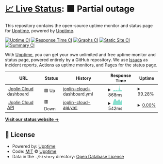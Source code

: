 # [📈 Live Status](https://keywordnew.github.io/uptime-for-joplin/): <!--live status--> **🟧 Partial outage**

This repository contains the open-source uptime monitor and status page for [Upptime](https://upptime.js.org), powered by [Upptime](https://github.com/upptime/upptime).

[![Uptime CI](https://github.com/keywordnew/uptime-for-joplin/workflows/Uptime%20CI/badge.svg)](https://github.com/keywordnew/uptime-for-joplin/actions?query=workflow%3A%22Uptime+CI%22)
[![Response Time CI](https://github.com/keywordnew/uptime-for-joplin/workflows/Response%20Time%20CI/badge.svg)](https://github.com/keywordnew/uptime-for-joplin/actions?query=workflow%3A%22Response+Time+CI%22)
[![Graphs CI](https://github.com/keywordnew/uptime-for-joplin/workflows/Graphs%20CI/badge.svg)](https://github.com/keywordnew/uptime-for-joplin/actions?query=workflow%3A%22Graphs+CI%22)
[![Static Site CI](https://github.com/keywordnew/uptime-for-joplin/workflows/Static%20Site%20CI/badge.svg)](https://github.com/keywordnew/uptime-for-joplin/actions?query=workflow%3A%22Static+Site+CI%22)
[![Summary CI](https://github.com/keywordnew/uptime-for-joplin/workflows/Summary%20CI/badge.svg)](https://github.com/keywordnew/uptime-for-joplin/actions?query=workflow%3A%22Summary+CI%22)

With [Upptime](https://upptime.js.org), you can get your own unlimited and free uptime monitor and status page, powered entirely by a GitHub repository. We use [Issues](https://github.com/upptime/upptime/issues) as incident reports, [Actions](https://github.com/keywordnew/uptime-for-joplin/actions) as uptime monitors, and [Pages](https://demo.upptime.js.org) for the status page.

<!--start: status pages-->
<!-- This summary is generated by Upptime (https://github.com/upptime/upptime) -->
<!-- Do not edit this manually, your changes will be overwritten -->
<!-- prettier-ignore -->
| URL | Status | History | Response Time | Uptime |
| --- | ------ | ------- | ------------- | ------ |
| <img alt="" src="https://icons.duckduckgo.com/ip3/joplincloud.com.ico" height="13"> [Joplin Cloud dashboard](https://joplincloud.com) | 🟩 Up | [joplin-cloud-dashboard.yml](https://github.com/keywordnew/uptime-for-joplin/commits/HEAD/history/joplin-cloud-dashboard.yml) | <details><summary><img alt="Response time graph" src="./graphs/joplin-cloud-dashboard/response-time-week.png" height="20"> 868ms</summary><br><a href="https://keywordnew.github.io/uptime-for-joplin/history/joplin-cloud-dashboard"><img alt="Response time 716" src="https://img.shields.io/endpoint?url=https%3A%2F%2Fraw.githubusercontent.com%2Fkeywordnew%2Fuptime-for-joplin%2FHEAD%2Fapi%2Fjoplin-cloud-dashboard%2Fresponse-time.json"></a><br><a href="https://keywordnew.github.io/uptime-for-joplin/history/joplin-cloud-dashboard"><img alt="24-hour response time 1031" src="https://img.shields.io/endpoint?url=https%3A%2F%2Fraw.githubusercontent.com%2Fkeywordnew%2Fuptime-for-joplin%2FHEAD%2Fapi%2Fjoplin-cloud-dashboard%2Fresponse-time-day.json"></a><br><a href="https://keywordnew.github.io/uptime-for-joplin/history/joplin-cloud-dashboard"><img alt="7-day response time 868" src="https://img.shields.io/endpoint?url=https%3A%2F%2Fraw.githubusercontent.com%2Fkeywordnew%2Fuptime-for-joplin%2FHEAD%2Fapi%2Fjoplin-cloud-dashboard%2Fresponse-time-week.json"></a><br><a href="https://keywordnew.github.io/uptime-for-joplin/history/joplin-cloud-dashboard"><img alt="30-day response time 736" src="https://img.shields.io/endpoint?url=https%3A%2F%2Fraw.githubusercontent.com%2Fkeywordnew%2Fuptime-for-joplin%2FHEAD%2Fapi%2Fjoplin-cloud-dashboard%2Fresponse-time-month.json"></a><br><a href="https://keywordnew.github.io/uptime-for-joplin/history/joplin-cloud-dashboard"><img alt="1-year response time 730" src="https://img.shields.io/endpoint?url=https%3A%2F%2Fraw.githubusercontent.com%2Fkeywordnew%2Fuptime-for-joplin%2FHEAD%2Fapi%2Fjoplin-cloud-dashboard%2Fresponse-time-year.json"></a></details> | <details><summary><a href="https://keywordnew.github.io/uptime-for-joplin/history/joplin-cloud-dashboard">99.28%</a></summary><a href="https://keywordnew.github.io/uptime-for-joplin/history/joplin-cloud-dashboard"><img alt="All-time uptime 99.66%" src="https://img.shields.io/endpoint?url=https%3A%2F%2Fraw.githubusercontent.com%2Fkeywordnew%2Fuptime-for-joplin%2FHEAD%2Fapi%2Fjoplin-cloud-dashboard%2Fuptime.json"></a><br><a href="https://keywordnew.github.io/uptime-for-joplin/history/joplin-cloud-dashboard"><img alt="24-hour uptime 94.95%" src="https://img.shields.io/endpoint?url=https%3A%2F%2Fraw.githubusercontent.com%2Fkeywordnew%2Fuptime-for-joplin%2FHEAD%2Fapi%2Fjoplin-cloud-dashboard%2Fuptime-day.json"></a><br><a href="https://keywordnew.github.io/uptime-for-joplin/history/joplin-cloud-dashboard"><img alt="7-day uptime 99.28%" src="https://img.shields.io/endpoint?url=https%3A%2F%2Fraw.githubusercontent.com%2Fkeywordnew%2Fuptime-for-joplin%2FHEAD%2Fapi%2Fjoplin-cloud-dashboard%2Fuptime-week.json"></a><br><a href="https://keywordnew.github.io/uptime-for-joplin/history/joplin-cloud-dashboard"><img alt="30-day uptime 99.12%" src="https://img.shields.io/endpoint?url=https%3A%2F%2Fraw.githubusercontent.com%2Fkeywordnew%2Fuptime-for-joplin%2FHEAD%2Fapi%2Fjoplin-cloud-dashboard%2Fuptime-month.json"></a><br><a href="https://keywordnew.github.io/uptime-for-joplin/history/joplin-cloud-dashboard"><img alt="1-year uptime 99.73%" src="https://img.shields.io/endpoint?url=https%3A%2F%2Fraw.githubusercontent.com%2Fkeywordnew%2Fuptime-for-joplin%2FHEAD%2Fapi%2Fjoplin-cloud-dashboard%2Fuptime-year.json"></a></details>
| <img alt="" src="https://icons.duckduckgo.com/ip3/api.joplincloud.com.ico" height="13"> [Joplin Cloud API](https://api.joplincloud.com) | 🟥 Down | [joplin-cloud-api.yml](https://github.com/keywordnew/uptime-for-joplin/commits/HEAD/history/joplin-cloud-api.yml) | <details><summary><img alt="Response time graph" src="./graphs/joplin-cloud-api/response-time-week.png" height="20"> 542ms</summary><br><a href="https://keywordnew.github.io/uptime-for-joplin/history/joplin-cloud-api"><img alt="Response time 535" src="https://img.shields.io/endpoint?url=https%3A%2F%2Fraw.githubusercontent.com%2Fkeywordnew%2Fuptime-for-joplin%2FHEAD%2Fapi%2Fjoplin-cloud-api%2Fresponse-time.json"></a><br><a href="https://keywordnew.github.io/uptime-for-joplin/history/joplin-cloud-api"><img alt="24-hour response time 566" src="https://img.shields.io/endpoint?url=https%3A%2F%2Fraw.githubusercontent.com%2Fkeywordnew%2Fuptime-for-joplin%2FHEAD%2Fapi%2Fjoplin-cloud-api%2Fresponse-time-day.json"></a><br><a href="https://keywordnew.github.io/uptime-for-joplin/history/joplin-cloud-api"><img alt="7-day response time 542" src="https://img.shields.io/endpoint?url=https%3A%2F%2Fraw.githubusercontent.com%2Fkeywordnew%2Fuptime-for-joplin%2FHEAD%2Fapi%2Fjoplin-cloud-api%2Fresponse-time-week.json"></a><br><a href="https://keywordnew.github.io/uptime-for-joplin/history/joplin-cloud-api"><img alt="30-day response time 535" src="https://img.shields.io/endpoint?url=https%3A%2F%2Fraw.githubusercontent.com%2Fkeywordnew%2Fuptime-for-joplin%2FHEAD%2Fapi%2Fjoplin-cloud-api%2Fresponse-time-month.json"></a><br><a href="https://keywordnew.github.io/uptime-for-joplin/history/joplin-cloud-api"><img alt="1-year response time 531" src="https://img.shields.io/endpoint?url=https%3A%2F%2Fraw.githubusercontent.com%2Fkeywordnew%2Fuptime-for-joplin%2FHEAD%2Fapi%2Fjoplin-cloud-api%2Fresponse-time-year.json"></a></details> | <details><summary><a href="https://keywordnew.github.io/uptime-for-joplin/history/joplin-cloud-api">0.00%</a></summary><a href="https://keywordnew.github.io/uptime-for-joplin/history/joplin-cloud-api"><img alt="All-time uptime 0.00%" src="https://img.shields.io/endpoint?url=https%3A%2F%2Fraw.githubusercontent.com%2Fkeywordnew%2Fuptime-for-joplin%2FHEAD%2Fapi%2Fjoplin-cloud-api%2Fuptime.json"></a><br><a href="https://keywordnew.github.io/uptime-for-joplin/history/joplin-cloud-api"><img alt="24-hour uptime 0.00%" src="https://img.shields.io/endpoint?url=https%3A%2F%2Fraw.githubusercontent.com%2Fkeywordnew%2Fuptime-for-joplin%2FHEAD%2Fapi%2Fjoplin-cloud-api%2Fuptime-day.json"></a><br><a href="https://keywordnew.github.io/uptime-for-joplin/history/joplin-cloud-api"><img alt="7-day uptime 0.00%" src="https://img.shields.io/endpoint?url=https%3A%2F%2Fraw.githubusercontent.com%2Fkeywordnew%2Fuptime-for-joplin%2FHEAD%2Fapi%2Fjoplin-cloud-api%2Fuptime-week.json"></a><br><a href="https://keywordnew.github.io/uptime-for-joplin/history/joplin-cloud-api"><img alt="30-day uptime 0.00%" src="https://img.shields.io/endpoint?url=https%3A%2F%2Fraw.githubusercontent.com%2Fkeywordnew%2Fuptime-for-joplin%2FHEAD%2Fapi%2Fjoplin-cloud-api%2Fuptime-month.json"></a><br><a href="https://keywordnew.github.io/uptime-for-joplin/history/joplin-cloud-api"><img alt="1-year uptime 0.00%" src="https://img.shields.io/endpoint?url=https%3A%2F%2Fraw.githubusercontent.com%2Fkeywordnew%2Fuptime-for-joplin%2FHEAD%2Fapi%2Fjoplin-cloud-api%2Fuptime-year.json"></a></details>

<!--end: status pages-->

[**Visit our status website →**](https://demo.upptime.js.org)

## 📄 License

- Powered by: [Upptime](https://github.com/upptime/upptime)
- Code: [MIT](./LICENSE) © [Upptime](https://upptime.js.org)
- Data in the `./history` directory: [Open Database License](https://opendatacommons.org/licenses/odbl/1-0/)
